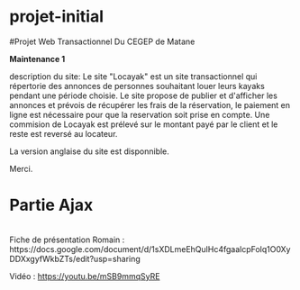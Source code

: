 # projet-initial

#Projet Web Transactionnel Du CEGEP de Matane
</br>

**Maintenance 1**

description du site:
Le site "Locayak" est un site transactionnel qui répertorie des annonces de personnes souhaitant louer leurs kayaks pendant une période choisie. Le site propose de publier et d'afficher les annonces et prévois de récupérer les frais de la réservation, le paiement en ligne est nécessaire pour que la reservation soit prise en compte.
Une commision de Locayak est prélevé sur le montant payé par le client et le reste est reversé au locateur.

La version anglaise du site est disponnible.

Merci.


<h1> Partie Ajax</h1> </br>
Fiche de présentation Romain : https://docs.google.com/document/d/1sXDLmeEhQulHc4fgaalcpFolq1O0XyDDXxgyfWkbZTs/edit?usp=sharing</br>

Vidéo : https://youtu.be/mSB9mmqSyRE
